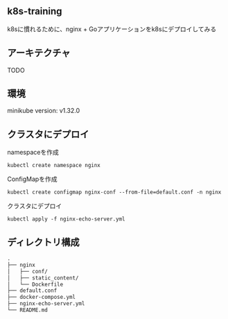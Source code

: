## k8s-training
k8sに慣れるために、nginx + Goアプリケーションをk8sにデプロイしてみる

## アーキテクチャ
TODO

## 環境
minikube version: v1.32.0

## クラスタにデプロイ
namespaceを作成
```
kubectl create namespace nginx
```

ConfigMapを作成
```
kubectl create configmap nginx-conf --from-file=default.conf -n nginx
```

クラスタにデプロイ
```
kubectl apply -f nginx-echo-server.yml
```

## ディレクトリ構成
```txt
.
├── nginx
│   ├── conf/
│   ├── static_content/
│   └── Dockerfile
├── default.conf
├── docker-compose.yml
├── nginx-echo-server.yml
└── README.md

```
